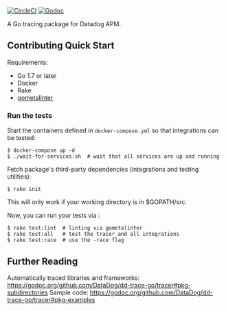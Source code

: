 [![CircleCI](https://circleci.com/gh/DataDog/dd-trace-go/tree/master.svg?style=svg)](https://circleci.com/gh/DataDog/dd-trace-go/tree/master)
[![Godoc](http://img.shields.io/badge/godoc-reference-blue.svg?style=flat)](https://godoc.org/github.com/DataDog/dd-trace-go/tracer)

A Go tracing package for Datadog APM.

## Contributing Quick Start

Requirements:

* Go 1.7 or later
* Docker
* Rake
* [gometalinter](https://github.com/alecthomas/gometalinter)

### Run the tests

Start the containers defined in `docker-compose.yml` so that integrations can be tested:

```
$ docker-compose up -d
$ ./wait-for-services.sh  # wait that all services are up and running
```

Fetch package's third-party dependencies (integrations and testing utilities):

```
$ rake init
```

This will only work if your working directory is in $GOPATH/src.

Now, you can run your tests via :

```
$ rake test:lint  # linting via gometalinter
$ rake test:all   # test the tracer and all integrations
$ rake test:race  # use the -race flag
```

## Further Reading

Automatically traced libraries and frameworks: https://godoc.org/github.com/DataDog/dd-trace-go/tracer#pkg-subdirectories
Sample code: https://godoc.org/github.com/DataDog/dd-trace-go/tracer#pkg-examples
